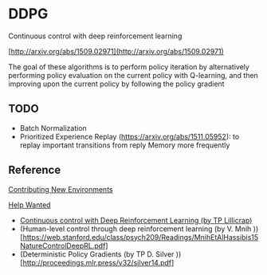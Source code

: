 # DDPG

Continuous control with deep reinforcement learning

[http://arxiv.org/abs/1509.02971](http://arxiv.org/abs/1509.02971)

The goal of these algorithms is to perform policy iteration
by alternatively performing policy evaluation 
on the current policy with Q-learning, and then improving upon the
current policy by following the policy gradient

## TODO

- Batch Normalization 
- Prioritized Experience Replay (https://arxiv.org/abs/1511.05952): to replay important transitions from reply Memory more frequently


## Reference 

[Contributing New Environments](https://github.com/openai/roboschool/wiki/Contributing-New-Environments)

[Help Wanted](https://github.com/openai/roboschool/wiki/Help-Wanted)

- [Continuous control with Deep Reinforcement Learning (by TP Lillicrap)](http://arxiv.org/abs/1509.02971)
- (Human-level control through deep reinforcement learning (by V. Mnih ))[https://web.stanford.edu/class/psych209/Readings/MnihEtAlHassibis15NatureControlDeepRL.pdf]
- (Deterministic Policy Gradients (by TP D. Silver ))[http://proceedings.mlr.press/v32/silver14.pdf]


